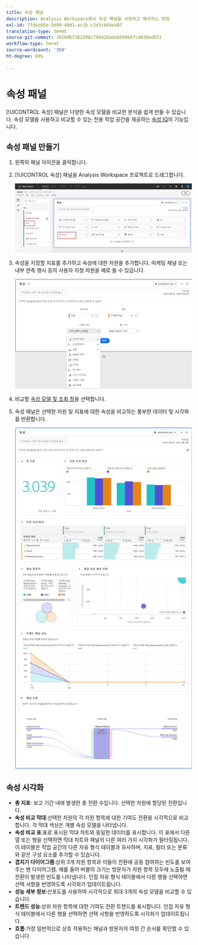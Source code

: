 ```yaml
---
title: 속성 패널
description: Analysis Workspace에서 속성 패널을 사용하고 해석하는 방법
exl-id: 7fdec05b-5d99-48d1-ac1b-c243cb64e487
translation-type: tm+mt
source-git-commit: 76260b7362396c76942dadab599607cd038ed651
workflow-type: tm+mt
source-wordcount: '369'
ht-degree: 60%

---
```


# 속성 패널

[!UICONTROL 속성] 패널은 다양한 속성 모델을 비교한 분석을 쉽게 만들 수 있습니다. 속성 모델을 사용하고 비교할 수 있는 전용 작업 공간을 제공하는 [속성 IQ](../attribution/overview.md)의 기능입니다.

## 속성 패널 만들기

1. 왼쪽의 패널 아이콘을 클릭합니다.
1. [!UICONTROL 속성] 패널을 Analysis Workspace 프로젝트로 드래그합니다.

   ![새 속성 패널](assets/Attribution_Panel_1.png)

1. 속성을 지정할 지표를 추가하고 속성에 대한 차원을 추가합니다. 마케팅 채널 또는 내부 판촉 행사 등의 사용자 지정 차원을 예로 들 수 있습니다.

   ![차원 및 지표 선택](assets/attribution_panel2.png)

1. 비교할 [속성 모델 및 조회 창](../attribution/models.md)을 선택합니다.

1. 속성 패널은 선택한 차원 및 지표에 대한 속성을 비교하는 풍부한 데이터 및 시각화를 반환합니다.

   ![속성 시각화](assets/attr_panel_vizs.png)

## 속성 시각화

* **총 지표**: 보고 기간 내에 발생한 총 전환 수입니다. 선택한 차원에 할당된 전환입니다.
* **속성 비교 막대**:선택한 차원의 각 차원 항목에 대한 기여도 전환을 시각적으로 비교합니다. 각 막대 색상은 개별 속성 모델을 나타냅니다.
* **속성 비교 표**:표로 표시된 막대 차트와 동일한 데이터를 표시합니다. 이 표에서 다른 열 또는 행을 선택하면 막대 차트와 패널의 다른 여러 가지 시각화가 필터링됩니다. 이 테이블은 작업 공간의 다른 자유 형식 테이블과 유사하며, 지표, 필터 또는 분류와 같은 구성 요소를 추가할 수 있습니다.
* **겹치기 다이어그램**:상위 3개 차원 항목과 이들이 전환에 공동 참여하는 빈도를 보여주는 벤 다이어그램. 예를 들어 버블의 크기는 방문자가 차원 항목 모두에 노출될 때 전환이 발생한 빈도를 나타냅니다. 인접 자유 형식 테이블에서 다른 행을 선택하면 선택 사항을 반영하도록 시각화가 업데이트됩니다.
* **성능 세부 정보**:산포도를 사용하여 시각적으로 최대 3개의 속성 모델을 비교할 수 있습니다.
* **트렌드 성능**:상위 차원 항목에 대한 기여도 전환 트렌드를 표시합니다. 인접 자유 형식 테이블에서 다른 행을 선택하면 선택 사항을 반영하도록 시각화가 업데이트됩니다.
* **흐름**:가장 일반적으로 상호 작용하는 채널과 방문자의 여정 간 순서를 확인할 수 있습니다.
